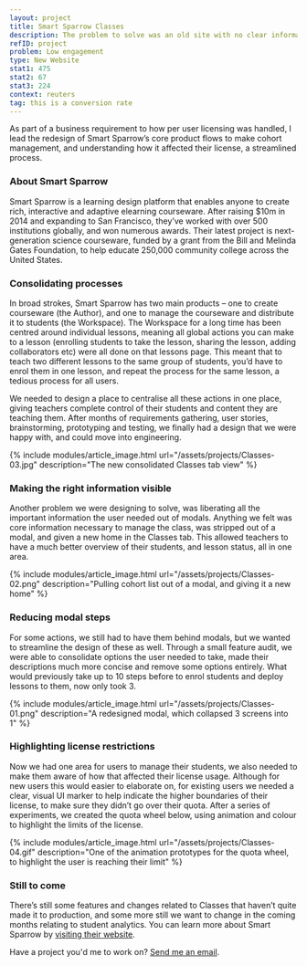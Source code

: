 ```yaml
---
layout: project
title: Smart Sparrow Classes
description: The problem to solve was an old site with no clear information architecture was fucking confusing and ugly maaaan.
refID: project
problem: Low engagement
type: New Website
stat1: 475
stat2: 67
stat3: 224
context: reuters
tag: this is a conversion rate
---
```


As part of a business requirement to how per user licensing was handled, I lead the redesign of Smart Sparrow’s core product flows to make cohort management, and understanding how it affected their license, a streamlined process.

### About Smart Sparrow
Smart Sparrow is a learning design platform that enables anyone to create rich, interactive and adaptive elearning courseware. After raising $10m in 2014 and expanding to San Francisco, they’ve worked with over 500 institutions globally, and won numerous awards. Their latest project is next-generation science courseware, funded by a grant from the Bill and Melinda Gates Foundation, to help educate 250,000 community college across the United States.

### Consolidating processes
In broad strokes, Smart Sparrow has two main products – one to create courseware (the Author), and one to manage the courseware and distribute it to students (the Workspace). The Workspace for a long time has been centred around individual lessons, meaning all global actions you can make to a lesson (enrolling students to take the lesson, sharing the lesson, adding collaborators etc) were all done on that lessons page. This meant that to teach two different lessons to the same group of students, you’d have to enrol them in one lesson, and repeat the process for the same lesson, a tedious process for all users.

We needed to design a place to centralise all these actions in one place, giving teachers complete control of their students and content they are teaching them. After months of requirements gathering, user stories, brainstorming, prototyping and testing, we finally had a design that we were happy with, and could move into engineering.

{% include modules/article_image.html url="/assets/projects/Classes-03.jpg" description="The new consolidated Classes tab view" %}

### Making the right information visible
Another problem we were designing to solve, was liberating all the important information the user needed out of modals. Anything we felt was core information necessary to manage the class, was stripped out of a modal, and given a new home in the Classes tab. This allowed teachers to have a much better overview of their students, and lesson status, all in one area.

{% include modules/article_image.html url="/assets/projects/Classes-02.png" description="Pulling cohort list out of a modal, and giving it a new home" %}

### Reducing modal steps
For some actions, we still had to have them behind modals, but we wanted to streamline the design of these as well. Through a small feature audit, we were able to consolidate options the user needed to take, made their descriptions much more concise and remove some options entirely. What would previously take up to 10 steps before to enrol students and deploy lessons to them, now only took 3.

{% include modules/article_image.html url="/assets/projects/Classes-01.png" description="A redesigned modal, which collapsed 3 screens into 1" %}

### Highlighting license restrictions
Now we had one area for users to manage their students, we also needed to make them aware of how that affected their license usage. Although for new users this would easier to elaborate on, for existing users we needed a clear, visual UI marker to help indicate the higher boundaries of their license, to make sure they didn’t go over their quota. After a series of experiments, we created the quota wheel below, using animation and colour to highlight the limits of the license.

{% include modules/article_image.html url="/assets/projects/Classes-04.gif" description="One of the animation prototypes for the quota wheel, to highlight the user is reaching their limit" %}

### Still to come
There’s still some features and changes related to Classes that haven’t quite made it to production, and some more still we want to change in the coming months relating to student analytics. You can learn more about Smart Sparrow by [visiting their website](https://www.smartsparrow.com/).

Have a project you'd me to work on? [Send me an email](mailto:dominic@considered.design).
